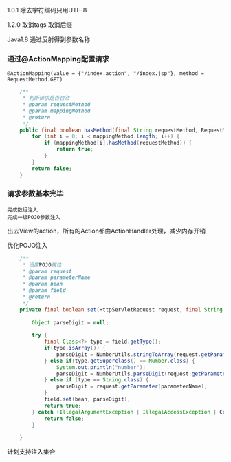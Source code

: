 
1.0.1
	除去字符编码只用UTF-8
	
1.2.0
	取消tags
	取消后缀
	
	
Java1.8
	通过反射得到参数名称


###	通过@ActionMapping配置请求
	@ActionMapping(value = {"/index.action", "/index.jsp"}, method = RequestMethod.GET)


```java
	/**
	 * 判断请求是否合法
	 * @param requestMethod
	 * @param mappingMethod
	 * @return
	 */
	public final boolean hasMethod(final String requestMethod, RequestMethod[] mappingMethod) {
		for (int i = 0; i < mappingMethod.length; i++) {
			if (mappingMethod[i].hasMethod(requestMethod)) {
				return true;
			}
		}
		return false;
	}

```

###	请求参数基本完毕
	完成数组注入
	完成一级POJO参数注入

出去View的action，所有的Action都由ActionHandler处理，减少内存开销


优化POJO注入
```java
	/**
	 * 设置POJO属性
	 * @param request
	 * @param parameterName
	 * @param bean
	 * @param field
	 * @return
	 */
	private final boolean set(HttpServletRequest request, final String parameterName, Object bean, Field field)  {
		
		Object parseDigit = null;
		
		try {
			final Class<?> type = field.getType();
			if(type.isArray()) {
				parseDigit = NumberUtils.stringToArray(request.getParameterValues(parameterName), type);
			} else if(type.getSuperclass() == Number.class) {
				System.out.println("number");
				parseDigit = NumberUtils.parseDigit(request.getParameter(parameterName), type);
			} else if (type == String.class) {
				parseDigit = request.getParameter(parameterName);
			}
			field.set(bean, parseDigit);
			return true;
		} catch (IllegalArgumentException | IllegalAccessException | ConversionException e) {
			return false;
		}
		
	}

```

计划支持注入集合



